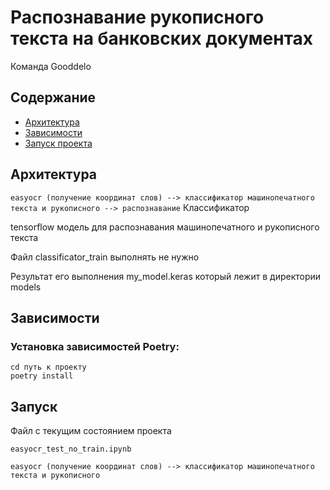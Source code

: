 # Распознавание рукописного текста на банковских документах
Команда Gooddelo

## Содержание
- [Архитектура](#архитектура)
- [Зависимости](#Зависимости)
- [Запуск проекта](#запуск)

## Архитектура
``` easyocr (получение координат слов) --> классификатор машинопечатного текста и рукописного --> распознавание ```
Классификатор 

tensorflow модель для распознавания машинопечатного и рукописного текста 

Файл classificator_train выполнять не нужно

Результат его выполнения my_model.keras который лежит в директории models 


## Зависимости
### Установка зависимостей Poetry:
```
cd путь к проекту
poetry install
```

## Запуск 

Файл с текущим состоянием проекта 


```easyocr_test_no_train.ipynb ```


``` easyocr (получение координат слов) --> классификатор машинопечатного текста и рукописного ```
